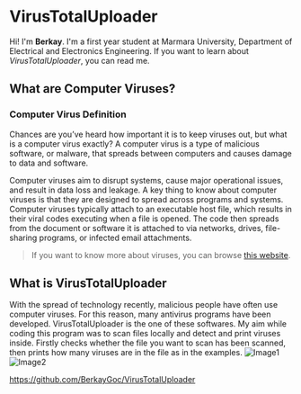 # VirusTotalUploader

Hi! I'm **Berkay**. I'm a first year student at Marmara University, Department of Electrical and Electronics Engineering. If you want to learn about _VirusTotalUploader_, you can read me.

## What are Computer Viruses?
###  Computer Virus Definition
Chances are you’ve heard how important it is to keep viruses out, but what is a computer virus exactly? A computer virus is a type of malicious software, or malware, that spreads between computers and causes damage to data and software.

Computer viruses aim to disrupt systems, cause major operational issues, and result in data loss and leakage. A key thing to know about computer viruses is that they are designed to spread across programs and systems. Computer viruses typically attach to an executable host file, which results in their viral codes executing when a file is opened. The code then spreads from the document or software it is attached to via networks, drives, file-sharing programs, or infected email attachments.

>If you want to know more about viruses, you can browse [this website](https://www.fortinet.com/resources/cyberglossary/computer-virus).

## What is VirusTotalUploader
With the spread of technology recently, malicious people have often use computer viruses. For this reason, many antivirus programs have been developed. VirusTotalUploader is the one of these softwares. My aim while coding this program was to scan files locally and detect and print viruses inside. Firstly checks whether the file you want to scan has been scanned, then prints how many viruses are in the file as in the examples.
![Image1](https://user-images.githubusercontent.com/136241183/248488240-e40b7e79-322e-4a29-b61c-a206e43eb45e.png)
![Image2](https://user-images.githubusercontent.com/136241183/248488377-31fb2f79-f0c1-4407-b837-bb15f657b9b3.png)

https://github.com/BerkayGoc/VirusTotalUploader


